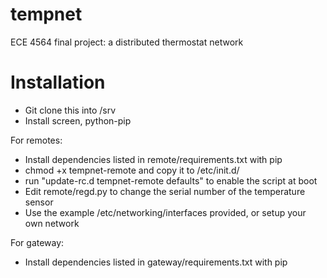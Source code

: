 tempnet
=======

ECE 4564 final project: a distributed thermostat network 

Installation
============
- Git clone this into /srv
- Install screen, python-pip

For remotes:
- Install dependencies listed in remote/requirements.txt with pip
- chmod +x tempnet-remote and copy it to /etc/init.d/
- run "update-rc.d tempnet-remote defaults" to enable the script at boot
- Edit remote/regd.py to change the serial number of the temperature sensor
- Use the example /etc/networking/interfaces provided, or setup your own network

For gateway:
- Install dependencies listed in gateway/requirements.txt with pip
